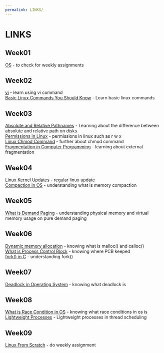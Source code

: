 ```yaml
---
permalink: LINKS/
---
```

# LINKS 

## Week01
[OS](https://os.vlsm.org/) - to check for weekly assignments
<br>

## Week02
[vi](https://www.cs.colostate.edu/helpdocs/vi.html) - learn using vi command
<br>
[Basic Linux Commands You Should Know](https://linuxopsys.com/topics/basic-linux-commands) - Learn basic linux commands

## Week03
[Absolute and Relative Pathnames](https://www.geeksforgeeks.org/absolute-relative-pathnames-unix/) - Learning about the difference between absolute and relative path on disks
<br>
[Permissions in Linux](https://www.geeksforgeeks.org/permissions-in-linux/) - permissions in linux such as r w x
<br>
[Linux Chmod Command](https://www.computerhope.com/unix/uchmod.htm) - further about chmod command
<br>
[Fragmentation in Computer Programming](https://www.javatpoint.com/fragmentation-in-operating-system#:~:text=External%20fragmentation%20happens%20when%20a,but%20it%20is%20not%20contiguous.) - learning about external fragmentation
<br>

## Week04
[Linux Kernel Updates](https://tuxcare.com/blog/the-2023-deep-dive-to-linux-kernel-updates/#:~:text=Maintaining%20a%20secure%20and%20reliable,keep%20your%20system%20operating%20correctly.) - regular linux update
<br>
[Compaction in OS](https://www.geeksforgeeks.org/compaction-in-operating-system/) - understanding what is memory compaction
<br>

## Week05
[What is Demand Paging](https://www.geeksforgeeks.org/what-is-demand-paging-in-operating-system/) - understanding physical memory and virtual memory usage on pure demand paging
<br>

## Week06
[Dynamic memory allocation](https://www.geeksforgeeks.org/dynamic-memory-allocation-in-c-using-malloc-calloc-free-and-realloc/) - knowing what is malloc() and calloc()
<br>
[What is Process Control Block](https://datatrained.com/post/process-control-block-in-os/#:~:text=OS%20(PCB)%3F-,A%20Process%20Control%20Block%20in%20OS%20(PCB)%20is%20a%20data,resources%20used%20by%20the%20process.) - knowing where PCB keeped
<br>
[fork() in C](https://www.geeksforgeeks.org/fork-system-call/) - understanding fork()
<br>

## Week07
[Deadlock in Operating System](https://www.geeksforgeeks.org/introduction-of-deadlock-in-operating-system/) - knowing what deadlock is <br>

## Week08
[What is Race Condition in OS](https://www.codingninjas.com/studio/library/what-is-race-condition-in-os) - knowing what race conditions in os is 
<br>
[Lightweight Processes](https://docs.oracle.com/cd/E19455-01/806-5257/mtintro-72944/index.html#:~:text=Lightweight%20processes%20(LWPs)%20bridge%20the,the%20creation%20of%20an%20LWP) - Lightweight processes in thread scheduling
<br>

## Week09
[Linux From Scratch](https://www.linuxfromscratch.org/lfs/view/12.0/index.html) - do weekly assignment
<br>
